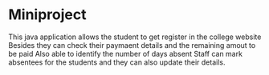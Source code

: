 # Miniproject

This java application allows the student to get register in the college website
Besides they can check their paymaent details and the remaining amout to be paid 
Also able to identify the number of days absent
Staff can mark absentees for the students and they can also update their details.
